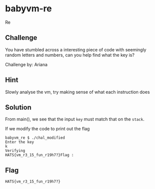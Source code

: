 # babyvm-re
Re

## Challenge 

You have stumbled across a interesting piece of code with seemingly random letters and numbers, can you help find what the key is?

Challenge by: Ariana

## Hint
Slowly analyse the vm, try making sense of what each instruction does

## Solution

From main(), we see that the input `key` must match that on the `stack`.

If we modify the code to print out the flag

	babyvm_re $ ./chal_modified 
	Enter the key
	k
	Verifying
	HATS{vm_r3_15_fun_r19h7?}Flag : 

## Flag

	HATS{vm_r3_15_fun_r19h7?}
